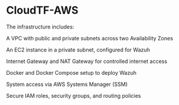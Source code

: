 # CloudTF-AWS
The infrastructure includes:

A VPC with public and private subnets across two Availability Zones

An EC2 instance in a private subnet, configured for Wazuh

Internet Gateway and NAT Gateway for controlled internet access

Docker and Docker Compose setup to deploy Wazuh

System access via AWS Systems Manager (SSM)

Secure IAM roles, security groups, and routing policies
